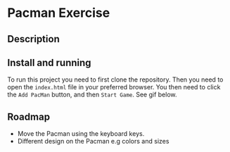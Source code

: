 # Pacman Exercise

## Description

## Install and running
To run this project you need to first clone the repository. Then you need to open the `index.html` file in your preferred browser. 
You then need to click the `Add PacMan` button, and then `Start Game`.  See gif below.

## Roadmap
- Move the Pacman using the keyboard keys. 
- Different design on the Pacman e.g colors and sizes